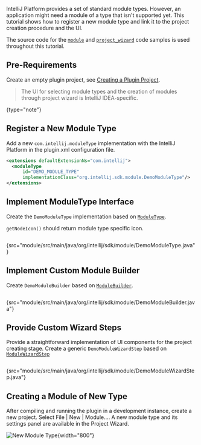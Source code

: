 [//]: # (title: Supporting Module Types)

<!-- Copyright 2000-2022 JetBrains s.r.o. and other contributors. Use of this source code is governed by the Apache 2.0 license that can be found in the LICENSE file. -->

IntelliJ Platform provides a set of standard module types.
However, an application might need a module of a type that isn't supported yet.
This tutorial shows how to register a new module type and link it to the project creation procedure and the UI.

The source code for the [`module`](%gh-sdk-samples%/module) and [`project_wizard`](%gh-sdk-samples%/project_wizard) code samples is used throughout this tutorial.

## Pre-Requirements

Create an empty plugin project, see [Creating a Plugin Project](gradle_build_system.md).

> The UI for selecting module types and the creation of modules through project wizard is IntelliJ IDEA-specific.
>
{type="note"}

## Register a New Module Type

Add a new `com.intellij.moduleType` implementation with the IntelliJ Platform in the <path>plugin.xml</path> configuration file.

```xml
<extensions defaultExtensionNs="com.intellij">
  <moduleType
      id="DEMO_MODULE_TYPE"
      implementationClass="org.intellij.sdk.module.DemoModuleType"/>
</extensions>
```

## Implement ModuleType Interface

Create the `DemoModuleType` implementation based on [`ModuleType`](%gh-ic%/platform/lang-core/src/com/intellij/openapi/module/ModuleType.java).

`getNodeIcon()` should return module type specific icon.

```java
```
{src="module/src/main/java/org/intellij/sdk/module/DemoModuleType.java"}

## Implement Custom Module Builder

Create `DemoModuleBuilder` based on [`ModuleBuilder`](%gh-ic%/platform/lang-core/src/com/intellij/ide/util/projectWizard/ModuleBuilder.java).

```java
```
{src="module/src/main/java/org/intellij/sdk/module/DemoModuleBuilder.java"}

## Provide Custom Wizard Steps

Provide a straightforward implementation of UI components for the project creating stage.
Create a generic `DemoModuleWizardStep` based on [`ModuleWizardStep`](%gh-ic%/platform/lang-core/src/com/intellij/ide/util/projectWizard/ModuleWizardStep.java)

```java
```
{src="module/src/main/java/org/intellij/sdk/module/DemoModuleWizardStep.java"}

## Creating a Module of New Type

After compiling and running the plugin in a development instance, create a new project.
Select <menupath>File | New | Module...</menupath>.
A new module type and its settings panel are available in the Project Wizard.

![New Module Type](new_module_type.png){width="800"}

